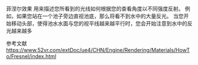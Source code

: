 菲涅尔效果 用来描述您所看到的光线如何根据您的查看角度以不同强度反射。 例如，如果您站在一个池子旁边直视池底，那么将看不到水中的大量反光。 当您开始移动头部，使得池水水面与您的视平线越来越平行时，您会开始注意到水中的反光越来越多

参考文献 https://www.52vr.com/extDoc/ue4/CHN/Engine/Rendering/Materials/HowTo/Fresnel/index.html